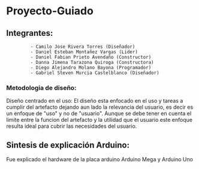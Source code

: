 # Proyecto-Guiado
## Integrantes: 
             - Camilo Jose Rivera Torres (Diseñador)
             - Daniel Esteban Montañez Vargas (Lider)
             - Daniel Fabian Prieto Avendaño (Constructor)
             - Danna Jimena Tarazona Quiroga (Constructora)
             - Diego Alejandro Molano Bayona (Programador)
             - Gabriel Steven Murcia Castelblanco (Diseñador)
### Metodologia de diseño:
Diseño centrado en el uso:  El diseño esta enfocado en el uso y tareas a cumplir del artefacto dejando aun lado la relevancia del usuario, es decir es un enfoque de "uso" y no de "usuario". Aunque se debe tener en cuenta el limite entre la funcion del artefacto y la utilidad que el usuario este enfoque resulta ideal para cubrir las necesidades del usuario.

## Sintesis de explicación Arduino:
Fue explicado el hardware de la placa arduino 
Arduino Mega y Arduino Uno
